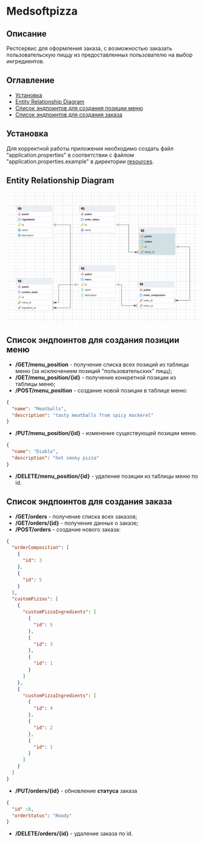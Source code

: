 # Medsoftpizza

## Описание

Рестсервис для оформления заказа, с возможностью заказать пользовательскую пиццу из предоставленных пользователю на выбор ингредиентов.

## Оглавление

- [Установка](#installation)
- [Entity Relationship Diagram](#erd)
- [Список эндпоинтов для создания позиции меню](#usagemenu)
- [Список эндпоинтов для создания заказа](#usageorder)

##  Установка
Для корректной работы приложения необходимо создать файл "application.properties" в соответствии с файлом "application.properties.example" в директории [resources](src/main/resources/).
## Entity Relationship Diagram
![ERD diagram](assets/images/Schemas.png)

## Список эндпоинтов для создания позиции меню
* **/GET/menu_position** - получение списка всех позиций из таблицы меню (за исключением позиций "пользовательских" пицц);
* **/GET/menu_position/{id}** - получение конкретной позиции из таблицы меню;
* **/POST/menu_position** - создание новой позиции в таблице меню:

```json
{
  "name": "Meatballs",
  "description": "tasty meatballs from spicy mackerel"
}
```
* **/PUT/menu_position/{id}** - изменение существующей позиции меню.

```json
{
  "name": "Diablo",
  "description": "hot smoky pizza"
}
```
* **/DELETE/menu_position/{id}** - удаление позиции из таблицы меню по id.

## Список эндпоинтов для создания заказа
* **/GET/orders** - получение списка всех заказов;
* **/GET/orders/{id}** - получение данных о заказе;
* **/POST/orders** - создание нового заказа:

```json
{
  "orderComposition": [
    {
      "id": 3
    },
    {
      "id": 5
    }
  ],
  "customPizzas": [
    {
      "customPizzaIngredients": [
        {
          "id": 5
        },
        {
          "id": 3
        },
        {
          "id": 1
        }
      ]
    },
    {
      "customPizzaIngredients": [
        {
          "id": 4
        },
        {
          "id": 2
        },
        {
          "id": 1
        }
      ]
    }
  ]
}
```
* **/PUT/orders/{id}** - обновление <strong>статуса</strong> заказа

```json
{
  "id" :8,
  "orderStatus": "Ready"
}
```
* **/DELETE/orders/{id}** - удаление заказа по id.
